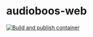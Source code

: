 # audioboos-web
[![Build and publish container](https://github.com/audioboos/audioboos-web/actions/workflows/build_images.yaml/badge.svg)](https://github.com/audioboos/audioboos-web/actions/workflows/build_images.yaml)
